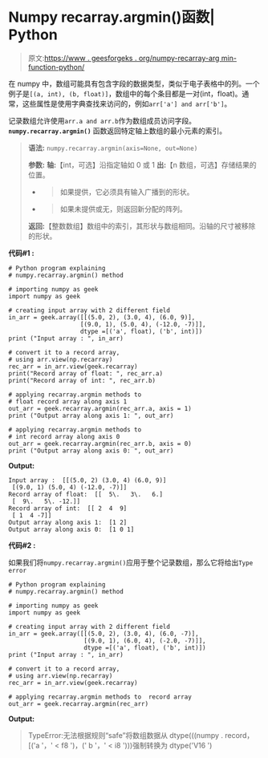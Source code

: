 # Numpy recarray.argmin()函数| Python

> 原文:[https://www . geesforgeks . org/numpy-recarray-arg min-function-python/](https://www.geeksforgeeks.org/numpy-recarray-argmin-function-python/)

在 numpy 中，数组可能具有包含字段的数据类型，类似于电子表格中的列。一个例子是`[(a, int), (b, float)]`，数组中的每个条目都是一对(int，float)。通常，这些属性是使用字典查找来访问的，例如`arr['a'] and arr['b']`。

记录数组允许使用`arr.a and arr.b`作为数组成员访问字段。 **`numpy.recarray.argmin()`** 函数返回特定轴上数组的最小元素的索引。

> **语法:** `numpy.recarray.argmin(axis=None, out=None)`
> 
> **参数:**
> **轴:**【int，可选】沿指定轴如 0 或 1
> **出:**【n 数组，可选】存储结果的位置。
> - >如果提供，它必须具有输入广播到的形状。
> - >如果未提供或无，则返回新分配的阵列。
> 
> **返回:**【整数数组】数组中的索引，其形状与数组相同。沿轴的尺寸被移除的形状。

**代码#1 :**

```
# Python program explaining
# numpy.recarray.argmin() method 

# importing numpy as geek
import numpy as geek

# creating input array with 2 different field 
in_arr = geek.array([[(5.0, 2), (3.0, 4), (6.0, 9)],
                    [(9.0, 1), (5.0, 4), (-12.0, -7)]],
                    dtype =[('a', float), ('b', int)])
print ("Input array : ", in_arr)

# convert it to a record array,
# using arr.view(np.recarray)
rec_arr = in_arr.view(geek.recarray)
print("Record array of float: ", rec_arr.a)
print("Record array of int: ", rec_arr.b)

# applying recarray.argmin methods to
# float record array along axis 1
out_arr = geek.recarray.argmin(rec_arr.a, axis = 1)
print ("Output array along axis 1: ", out_arr) 

# applying recarray.argmin methods to
# int record array along axis 0
out_arr = geek.recarray.argmin(rec_arr.b, axis = 0)
print ("Output array along axis 0: ", out_arr) 
```

**Output:**

```
Input array :  [[(5.0, 2) (3.0, 4) (6.0, 9)]
 [(9.0, 1) (5.0, 4) (-12.0, -7)]]
Record array of float:  [[  5\.   3\.   6.]
 [  9\.   5\. -12.]]
Record array of int:  [[ 2  4  9]
 [ 1  4 -7]]
Output array along axis 1:  [1 2]
Output array along axis 0:  [1 0 1]

```

**代码#2 :**

如果我们将`numpy.recarray.argmin()`应用于整个记录数组，那么它将给出`Type error`

```
# Python program explaining
# numpy.recarray.argmin() method 

# importing numpy as geek
import numpy as geek

# creating input array with 2 different field 
in_arr = geek.array([[(5.0, 2), (3.0, 4), (6.0, -7)],
                     [(9.0, 1), (6.0, 4), (-2.0, -7)]],
                     dtype =[('a', float), ('b', int)])
print ("Input array : ", in_arr)

# convert it to a record array,
# using arr.view(np.recarray)
rec_arr = in_arr.view(geek.recarray)

# applying recarray.argmin methods to  record array
out_arr = geek.recarray.argmin(rec_arr)
```

**Output:**

> TypeError:无法根据规则“safe”将数组数据从 dtype(((numpy . record，[('a '，' < f8 ')，(' b '，' < i8 ')))强制转换为 dtype('V16 ')